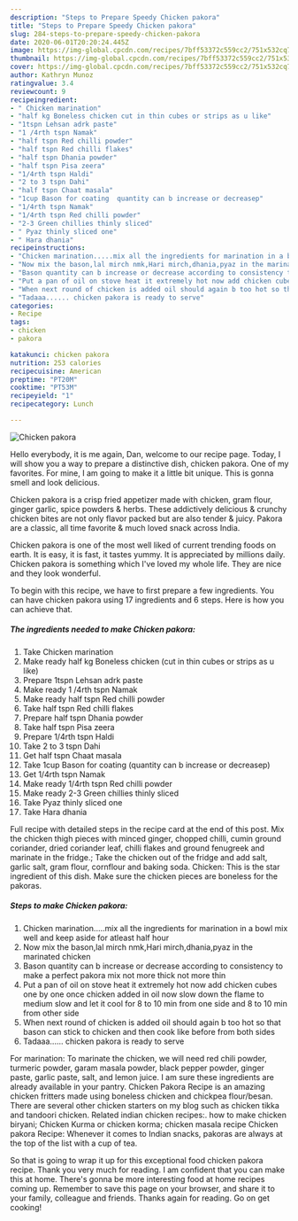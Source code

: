 ```yaml
---
description: "Steps to Prepare Speedy Chicken pakora"
title: "Steps to Prepare Speedy Chicken pakora"
slug: 284-steps-to-prepare-speedy-chicken-pakora
date: 2020-06-01T20:20:24.445Z
image: https://img-global.cpcdn.com/recipes/7bff53372c559cc2/751x532cq70/chicken-pakora-recipe-main-photo.jpg
thumbnail: https://img-global.cpcdn.com/recipes/7bff53372c559cc2/751x532cq70/chicken-pakora-recipe-main-photo.jpg
cover: https://img-global.cpcdn.com/recipes/7bff53372c559cc2/751x532cq70/chicken-pakora-recipe-main-photo.jpg
author: Kathryn Munoz
ratingvalue: 3.4
reviewcount: 9
recipeingredient:
- " Chicken marination"
- "half kg Boneless chicken cut in thin cubes or strips as u like"
- "1tspn Lehsan adrk paste"
- "1 /4rth tspn Namak"
- "half tspn Red chilli powder"
- "half tspn Red chilli flakes"
- "half tspn Dhania powder"
- "half tspn Pisa zeera"
- "1/4rth tspn Haldi"
- "2 to 3 tspn Dahi"
- "half tspn Chaat masala"
- "1cup Bason for coating  quantity can b increase or decreasep"
- "1/4rth tspn Namak"
- "1/4rth tspn Red chilli powder"
- "2-3 Green chillies thinly sliced"
- " Pyaz thinly sliced one"
- " Hara dhania"
recipeinstructions:
- "Chicken marination.....mix all the ingredients for marination in a bowl mix well and keep aside for atleast half hour"
- "Now mix the bason,lal mirch nmk,Hari mirch,dhania,pyaz in the marinated chicken"
- "Bason quantity can b increase or decrease according to consistency to make a perfect pakora mix not more thick not more thin"
- "Put a pan of oil on stove heat it extremely hot now add chicken cubes one by one once chicken added in oil now slow down the flame to medium slow and let it cool for 8 to 10 min from one side and 8 to 10 min from other side"
- "When next round of chicken is added oil should again b too hot so that bason can stick to chicken and then cook like before from both sides"
- "Tadaaa...... chicken pakora is ready to serve"
categories:
- Recipe
tags:
- chicken
- pakora

katakunci: chicken pakora 
nutrition: 253 calories
recipecuisine: American
preptime: "PT20M"
cooktime: "PT53M"
recipeyield: "1"
recipecategory: Lunch

---
```



![Chicken pakora](https://img-global.cpcdn.com/recipes/7bff53372c559cc2/751x532cq70/chicken-pakora-recipe-main-photo.jpg)

Hello everybody, it is me again, Dan, welcome to our recipe page. Today, I will show you a way to prepare a distinctive dish, chicken pakora. One of my favorites. For mine, I am going to make it a little bit unique. This is gonna smell and look delicious.

Chicken pakora is a crisp fried appetizer made with chicken, gram flour, ginger garlic, spice powders &amp; herbs. These addictively delicious &amp; crunchy chicken bites are not only flavor packed but are also tender &amp; juicy. Pakora are a classic, all time favorite &amp; much loved snack across India.

Chicken pakora is one of the most well liked of current trending foods on earth. It is easy, it is fast, it tastes yummy. It is appreciated by millions daily. Chicken pakora is something which I've loved my whole life. They are nice and they look wonderful.


To begin with this recipe, we have to first prepare a few ingredients. You can have chicken pakora using 17 ingredients and 6 steps. Here is how you can achieve that.

<!--inarticleads1-->

##### The ingredients needed to make Chicken pakora:

1. Take  Chicken marination
1. Make ready half kg Boneless chicken (cut in thin cubes or strips as u like)
1. Prepare 1tspn Lehsan adrk paste
1. Make ready 1 /4rth tspn Namak
1. Make ready half tspn Red chilli powder
1. Take half tspn Red chilli flakes
1. Prepare half tspn Dhania powder
1. Take half tspn Pisa zeera
1. Prepare 1/4rth tspn Haldi
1. Take 2 to 3 tspn Dahi
1. Get half tspn Chaat masala
1. Take 1cup Bason for coating  (quantity can b increase or decreasep)
1. Get 1/4rth tspn Namak
1. Make ready 1/4rth tspn Red chilli powder
1. Make ready 2-3 Green chillies thinly sliced
1. Take  Pyaz thinly sliced one
1. Take  Hara dhania


Full recipe with detailed steps in the recipe card at the end of this post. Mix the chicken thigh pieces with minced ginger, chopped chilli, cumin ground coriander, dried coriander leaf, chilli flakes and ground fenugreek and marinate in the fridge.; Take the chicken out of the fridge and add salt, garlic salt, gram flour, cornflour and baking soda. Chicken: This is the star ingredient of this dish. Make sure the chicken pieces are boneless for the pakoras. 

<!--inarticleads2-->

##### Steps to make Chicken pakora:

1. Chicken marination.....mix all the ingredients for marination in a bowl mix well and keep aside for atleast half hour
1. Now mix the bason,lal mirch nmk,Hari mirch,dhania,pyaz in the marinated chicken
1. Bason quantity can b increase or decrease according to consistency to make a perfect pakora mix not more thick not more thin
1. Put a pan of oil on stove heat it extremely hot now add chicken cubes one by one once chicken added in oil now slow down the flame to medium slow and let it cool for 8 to 10 min from one side and 8 to 10 min from other side
1. When next round of chicken is added oil should again b too hot so that bason can stick to chicken and then cook like before from both sides
1. Tadaaa...... chicken pakora is ready to serve


For marination: To marinate the chicken, we will need red chili powder, turmeric powder, garam masala powder, black pepper powder, ginger paste, garlic paste, salt, and lemon juice. I am sure these ingredients are already available in your pantry. Chicken Pakora Recipe is an amazing chicken fritters made using boneless chicken and chickpea flour/besan. There are several other chicken starters on my blog such as chicken tikka and tandoori chicken. Related indian chicken recipes:. how to make chicken biryani; Chicken Kurma or chicken korma; chicken masala recipe Chicken pakora Recipe: Whenever it comes to Indian snacks, pakoras are always at the top of the list with a cup of tea. 

So that is going to wrap it up for this exceptional food chicken pakora recipe. Thank you very much for reading. I am confident that you can make this at home. There's gonna be more interesting food at home recipes coming up. Remember to save this page on your browser, and share it to your family, colleague and friends. Thanks again for reading. Go on get cooking!
